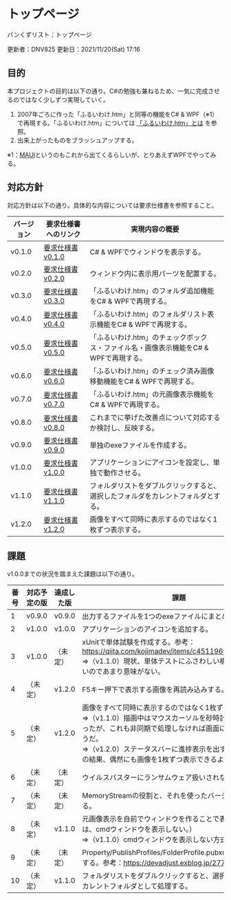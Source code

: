 # トップページ

パンくずリスト：トップページ

更新者：DNV825
更新日：2021/11/20(Sat) 17:16

## 目的

本プロジェクトの目的は以下の通り。C\#の勉強も兼ねるため、一気に完成させるのではなく少しずつ実現していく。

1. 2007年ごろに作った「ふるいわけ.htm」と同等の機能をC\# & WPF（※1）で再現する。「ふるいわけ.htm」については [「ふるいわけ.htm」とは](./sec/「ふるいわけ.htm」とは.html) を参照。
1. 出来上がったものをブラッシュアップする。

※1：[MAUI](https://github.com/dotnet/maui)というのもこれから出てくるらしいが、とりあえずWPFでやってみる。

## 対応方針

対応方針は以下の通り。具体的な内容については要求仕様書を参照すること。

| バージョン | 要求仕様書へのリンク | 実現内容の概要 |
| --- | --- | --- |
| v0.1.0 | [要求仕様書 v0.1.0](./sec/要求仕様書v0.1.0.html) | C\# & WPFでウィンドウを表示する。 |
| v0.2.0 | [要求仕様書 v0.2.0](./sec/要求仕様書v0.2.0.html) | ウィンドウ内に表示用パーツを配置する。 |
| v0.3.0 | [要求仕様書 v0.3.0](./sec/要求仕様書v0.3.0.html) | 「ふるいわけ.htm」のフォルダ追加機能をC\# & WPFで再現する。 |
| v0.4.0 | [要求仕様書 v0.4.0](./sec/要求仕様書v0.4.0.html) | 「ふるいわけ.htm」のフォルダリスト表示機能をC\# & WPFで再現する。 |
| v0.5.0 | [要求仕様書 v0.5.0](./sec/要求仕様書v0.5.0.html) | 「ふるいわけ.htm」のチェックボックス・ファイル名・画像表示機能をC\# & WPFで再現する。 |
| v0.6.0 | [要求仕様書 v0.6.0](./sec/要求仕様書v0.6.0.html) | 「ふるいわけ.htm」のチェック済み画像移動機能をC\# & WPFで再現する。 |
| v0.7.0 | [要求仕様書 v0.7.0](./sec/要求仕様書v0.7.0.html) | 「ふるいわけ.htm」の元画像表示機能をC\# & WPFで再現する。 |
| v0.8.0 | [要求仕様書 v0.8.0](./sec/要求仕様書v0.8.0.html) | これまでに挙げた改善点について対応するか検討し、反映する。 |
| v0.9.0 | [要求仕様書 v0.9.0](./sec/要求仕様書v0.9.0.html) | 単独のexeファイルを作成する。 |
| v1.0.0 | [要求仕様書 v1.0.0](./sec/要求仕様書v1.0.0.html) | アプリケーションにアイコンを設定し、単独で動作させる。 |
| v1.1.0 | [要求仕様書 v1.1.0](./sec/要求仕様書v1.1.0.html) | フォルダリストをダブルクリックすると、選択したフォルダをカレントフォルダとする。 |
| v1.2.0 | [要求仕様書 v1.2.0](./sec/要求仕様書v1.2.0.html) | 画像をすべて同時に表示するのではなく1枚ずつ表示する。 |

## 課題

v1.0.0までの状況を踏まえた課題は以下の通り。

| 番号 | 対応予定の版 | 達成した版 | 課題 |
| --- | --- | --- | --- |
| 1 | v0.9.0 | v0.9.0 | 出力するファイルを1つのexeファイルにまとめる。 |
| 2 | v1.0.0 | v1.0.0 | アプリケーションのアイコンを追加する。 |
| 3 | v1.0.0 | （未定） | xUnitで単体試験を作成する。参考：<https://qiita.com/kojimadev/items/c451196fb703cbf99e86><br>⇒（v1.1.0）現状、単体テストにふさわしい構造になっていないのであまり意味がない。 |
| 4 | （未定） | v1.2.0 | F5キー押下で表示する画像を再読み込みする。 |
| 5 | （未定） | v1.2.0 | 画像をすべて同時に表示するのではなく1枚ずつ表示する。<br>⇒（v1.1.0）描画中はマウスカーソルを砂時計表示しようと思ったが、これも非同期で処理しなければ画面に反映されないようだ。<br>⇒（v1.2.0）ステータスバーに進捗表示を出すようにした。その結果、偶然にも画像を1枚ずつ表示できるようになった。 |
| 6 | （未定） | （未定） | ウイルスバスターにランサムウェア扱いされないようにする。 |
| 7 | （未定） | （未定） | MemoryStreamの役割と、それを使ったバージョンを検討する。 |
| 8 | （未定） | v1.1.0 | 元画像表示を自前でウィンドウを作ることで表示する（もしくは、cmdウィンドウを表示しない。）<br>⇒（v1.1.0）cmdウィンドウを表示しない方式で対応した。 |
| 9 | （未定） | （未定） | Property/PublishProfiles/FolderProfile.pubxmlについて調査する。参考：<https://devadjust.exblog.jp/27784413/> |
| 10 | （未定） | v1.1.0 | フォルダリストをダブルクリックすると、選択したフォルダをカレントフォルダとして処理する。 |
